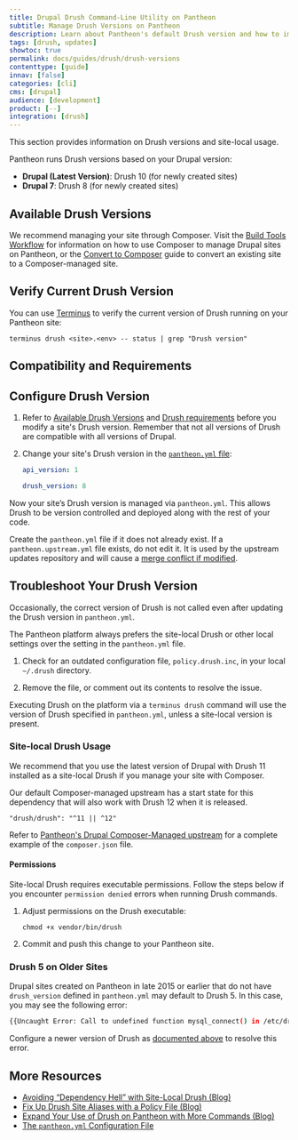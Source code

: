 ```yaml
---
title: Drupal Drush Command-Line Utility on Pantheon
subtitle: Manage Drush Versions on Pantheon
description: Learn about Pantheon's default Drush version and how to implement site-local usage.
tags: [drush, updates]
showtoc: true
permalink: docs/guides/drush/drush-versions
contenttype: [guide]
innav: [false]
categories: [cli]
cms: [drupal]
audience: [development]
product: [--]
integration: [drush]
---
```


This section provides information on Drush versions and site-local usage.

Pantheon runs Drush versions based on your Drupal version:

- **Drupal (Latest Version)**: Drush 10 (for newly created sites)
- **Drupal 7**: Drush 8 (for newly created sites)

## Available Drush Versions

<Partial file="drush-supported.md" />

We recommend managing your site through Composer. Visit the [Build Tools Workflow](/guides/build-tools/) for information on how to use Composer to manage Drupal sites on Pantheon, or the [Convert to Composer](/guides/composer-convert) guide to convert an existing site to a Composer-managed site.

## Verify Current Drush Version

You can use [Terminus](/terminus/) to verify the current version of Drush running on your Pantheon site:

```bash{promptUser: user}
terminus drush <site>.<env> -- status | grep "Drush version"
```

## Compatibility and Requirements

<Partial file="drush-compatibility.md" />

## Configure Drush Version

1. Refer to [Available Drush Versions](#available-drush-versions) and [Drush requirements](#compatibility-and-requirements) before you modify a site's Drush version. Remember that not all versions of Drush are compatible with all versions of Drupal.

1. Change your site's Drush version in the [`pantheon.yml` file](/pantheon-yml/):

    ```yaml:title=pantheon.yml
    api_version: 1

    drush_version: 8
    ```

Now your site’s Drush version is managed via `pantheon.yml`. This allows Drush to be version controlled and deployed along with the rest of your code.


<Alert title="Note"  type="info" >

Create the `pantheon.yml` file if it does not already exist. If a `pantheon.upstream.yml` file exists, do not edit it. It is used by the upstream updates repository and will cause a [merge conflict if modified](/core-updates#error-updating-conflict-modifydelete-pantheonupstreamyml-deleted-in-head-and-modified-in-upstreammaster-version-upstreammaster-of-pantheonupstreamyml-left-in-tree).

</Alert>

## Troubleshoot Your Drush Version

Occasionally, the correct version of Drush is not called even after updating the Drush version in `pantheon.yml`.

The Pantheon platform always prefers the site-local Drush or other local settings over the setting in the `pantheon.yml` file.

1. Check for an outdated configuration file, `policy.drush.inc`, in your local `~/.drush` directory.

1. Remove the file, or comment out its contents to resolve the issue.

Executing Drush on the platform via a `terminus drush` command will use the version of Drush specified in `pantheon.yml`, unless a site-local version is present.

### Site-local Drush Usage

We recommend that you use the latest version of Drupal with Drush 11 installed as a site-local Drush if you manage your site with Composer.

Our default Composer-managed upstream has a start state for this dependency that will also work with Drush 12 when it is released.

```bash{promptUser: user}
"drush/drush": "^11 || ^12"
```

Refer to [Pantheon's Drupal Composer-Managed upstream](https://github.com/pantheon-systems/drupal-composer-managed/blob/6522cbccb4a9c057d01a6fe67898cfee6d998aba/composer.json#L23) for a complete example of the `composer.json` file.

#### Permissions

Site-local Drush requires executable permissions. Follow the steps below if you encounter `permission denied` errors when running Drush commands.

1. Adjust permissions on the Drush executable:

    ```bash{promptUser: user}
    chmod +x vendor/bin/drush
    ```

1. Commit and push this change to your Pantheon site.

### Drush 5 on Older Sites

Drupal sites created on Pantheon in late 2015 or earlier that do not have `drush_version` defined in `pantheon.yml` may default to Drush 5. In this case, you may see the following error:

```bash
{{Uncaught Error: Call to undefined function mysql_connect() in /etc/drush/drush-5-extensions/pantheon.drush.inc:127
```

Configure a newer version of Drush as [documented above](#configure-drush-version) to resolve this error.

## More Resources

- [Avoiding “Dependency Hell” with Site-Local Drush (Blog)](https://pantheon.io/blog/avoiding-dependency-hell-site-local-drush)
- [Fix Up Drush Site Aliases with a Policy File (Blog)](https://pantheon.io/blog/fix-drush-site-aliases-policy-file)
- [Expand Your Use of Drush on Pantheon with More Commands (Blog)](https://pantheon.io/blog/expand-use-drush-pantheon-more-commands)
- [The `pantheon.yml` Configuration File](/pantheon-yml)